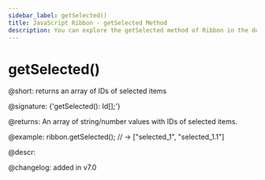 ```yaml
---
sidebar_label: getSelected()
title: JavaScript Ribbon - getSelected Method 
description: You can explore the getSelected method of Ribbon in the documentation of the DHTMLX JavaScript UI library. Browse developer guides and API reference, try out code examples and live demos, and download a free 30-day evaluation version of DHTMLX Suite.
---
```


# getSelected()

@short: returns an array of IDs of selected items

@signature: {'getSelected(): Id[];'}

@returns:
An array of string/number values with IDs of selected items.

@example:
ribbon.getSelected(); // -> ["selected_1", "selected_1.1"]

@descr:

@changelog:
added in v7.0

[comment]: # (@related: menu/work_with_menu.md#getting-selected-items)

[comment]: # (@relatedapi: ribbon/api/ribbon_select_method.md ribbon/api/ribbon_unselect_method.md ribbon/api/ribbon_isselected_method.md)
